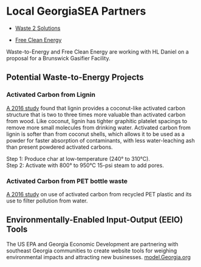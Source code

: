 
# Local GeorgiaSEA Partners 

- [Waste 2 Solutions](http://waste2solutions.net)  

- [Free Clean Energy](../../?partner=freeclean)  

Waste-to-Energy and Free Clean Energy are working with HL Daniel on a proposal for a Brunswick&nbsp;Gasifier&nbsp;Facility.  


## Potential Waste-to-Energy Projects

### Activated Carbon from Lignin

[A 2016 study](http://wcponline.com/2016/06/15/lignin-waste-transformed-coconut-like-activated-carbon/) found that lignin provides a coconut-like activated carbon  structure that is two to three times more valuable than activated carbon from wood. Like coconut, lignin has tighter graphitic platelet spacings to remove more small molecules from drinking water. Activated carbon from lignin is softer than from coconut shells, which allows it to be used as a powder for faster absorption of contaminants, with less water-leaching ash than present powdered activated carbons.  


Step 1: Produce char at low-temperature (240° to 310°C).  
Step 2: Activate with 800° to 950°C 15-psi steam to add pores.  

### Activated Carbon from PET bottle waste

[A 2016 study](https://www.semanticscholar.org/paper/Preparation-of-high-quality-activated-carbon-from-Mendoza-Carrasco-Cuerda-Correa/f7f362eb4db7ba5f1ab45ebb7d948d16895a76fc) on use of activated carbon from recycled PET plastic and its use to filter pollution from water.  

## Environmentally-Enabled Input-Output (EEIO) Tools  

The US EPA and Georgia Economic Development are partnering with southeast Georgia communities to create website tools for weighing environmental impacts and attracting new businesses. 
[model.Georgia.org](https://model.georgia.org/)

